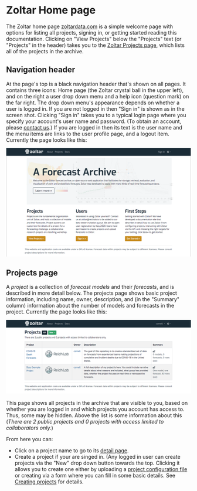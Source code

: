 # Zoltar Home page

The Zoltar home page [zoltardata.com](https://www.zoltardata.com/) is a simple welcome page with options for listing all projects, signing in, or getting started reading this documentation. Clicking on "View Projects" below the "Projects" text (or "Projects" in the header) takes you to the [Zoltar Projects page](https://www.zoltardata.com/projects), which lists all of the projects in the archive.


## Navigation header

At the page's top is a black navigation header that's shown on all pages. It contains three icons: Home page (the Zoltar crystal ball in the upper left), and on the right a user drop down menu and a help icon (question mark) on the far right. The drop down menu's appearance depends on whether a user is logged in. If you are not logged in then "Sign in" is shown as in the screen shot. Clicking "Sign in" takes you to a typical login page where you specify your account's user name and password. (To obtain an account, please [contact us](index.md#contact).) If you are logged in then its text is the user name and the menu items are links to the user profile page, and a logout item. Currently the page looks like this:

![Zoltar Home page](img/home-page.png "Zoltar Home page")


## Projects page

A *project* is a collection of *forecast models* and their *forecasts*, and is described in more detail below. The projects page shows basic project information, including name, owner, description, and (in the "Summary" column) information about the number of models and forecasts in the project. Currently the page looks like this:

![Zoltar Projects page](img/projects-page.png "Zoltar Projects page")


This page shows all projects in the archive that are visible to you, based on whether you are logged in and which projects you account has access to. Thus, some may be hidden. Above the list is some information about this (_There are 2 public projects and 0 projects with access limited to collaborators only._)


From here you can:

- Click on a project name to go to its [detail page](ProjectDetailPage.md).
- Create a project if your are singed in. (Any logged in user can create projects via the "New" drop down button towards the top. Clicking it allows you to create one either by uploading a [project configuration file](FileFormats.md#project-creation-configuration-json) or creating via a form where you can fill in some basic details. See [Creating projects](Projects.md) for details.
